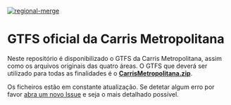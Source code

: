 [![regional-merge](https://github.com/carrismetropolitana/gtfs/actions/workflows/regional-merge.yml/badge.svg)](https://github.com/carrismetropolitana/gtfs/actions/workflows/regional-merge.yml)

# GTFS oficial da Carris Metropolitana

Neste repositório é disponibilizado o GTFS da Carris Metropolitana, assim como os arquivos originais das quatro áreas. O GTFS que deverá ser utilizado para todas as finalidades é o **[CarrisMetropolitana.zip](https://github.com/carrismetropolitana/gtfs/raw/live/CarrisMetropolitana.zip)**.

Os ficheiros estão em constante atualização. Se detetar algum erro por favor [abra um novo Issue](https://github.com/carrismetropolitana/gtfs/issues/new/choose) e seja o mais detalhado possível.
